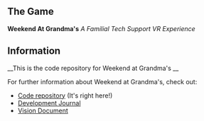 ## The Game

**Weekend At Grandma's** 
*A Familial Tech Support VR Experience*

## Information

__This is the code repository for Weekend at Grandma's __

For further information about Weekend at Grandma's, check out:
* [Code repository](https://github.com/parkerhams/grandma-game) (It's right here!)
* [Development Journal](https://github.com/parkerhams/grandma-game/blob/master/Documentation/TechnicalJournal.md)
* [Vision Document](https://github.com/parkerhams/grandma-game/blob/master/Documentation/vision-doc.md)

